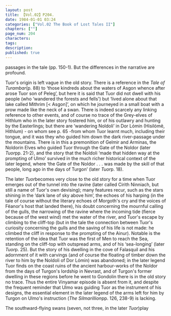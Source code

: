 ```yaml
---
layout: post
title: 【Vol.02】P204.
date: 1984-01-01 03:24
categories: ["Vol.02 The Book of Lost Tales II"]
chapters: [""]
page_num: 204
characters: 
tags: 
description: 
published: true
---
```


<p style="text-indent: 0;">
passages in the tale (pp. 150-1). But the differences in the narrative are profound.
</p>

Tuor's origin is left vague in the old story. There is a reference in the <I>Tale of Turambar</I>(p. 88) to ‘those kindreds about the waters of Asgon whence after arose Tuor son of Peleg’, but here it is said that Tuor did not dwell with his people (who ‘wandered the forests and fells') but ‘lived alone about that lake called Mithrim [< Asgon]’, on which he journeyed in a small boat with a prow made like the neck of a swan. There is indeed scarcely any linking reference to other events, and of course no trace of the Grey-elves of Hithlum who in the later story fostered him, or of his outlawry and hunting by the Easterlings; but there are ‘wandering Noldoli’ in Dor Lómin (Hisilómë, Hithlum) - on whom see p. 65 -from whom Tuor learnt much, including their tongue, and it was they who guided him down the dark river-passage under the mountains. There is in this a premonition of Gelmir and Arminas, the Noldorin Elves who guided Tuor through the Gate of the Noldor (later <I>Tuor</I>pp. 21-2), and the story that the Noldoli ‘made that hidden way at the prompting of Ulmo’ survived in the much richer historical context of the later legend, where ‘the Gate of the Noldor . . . was made by the skill of that people, long ago in the days of Turgon’ (later <I>Tuor</I>p. 18).

The later <I>Tuor</I>becomes very close to the old story for a time when Tuor emerges out of the tunnel into the ravine (later called Cirith Ninniach, but still a name of Tuor's own devising); many features recur, such as the stars shining in the ‘dark lane of sky above him’, the echoes of his harping (in the tale of course without the literary echoes of Morgoth's cry and the voices of Fëanor's host that landed there), his doubt concerning the mournful calling of the gulls, the narrowing of the ravine where the incoming tide (fierce because of the west wind) met the water of the river, and Tuor's escape by climbing to the cliff-top (but in the tale the connection between Tuor's curiosity concerning the gulls and the saving of his life is not made: he climbed the cliff in response to the prompting of the Ainur). Notable is the retention of the idea that Tuor was the first of Men to reach the Sea, standing on the cliff-top with outspread arms, and of his ‘sea-longing’ (later <I>Tuor</I>p. 25). But the story of his dwelling in the cove of Falasquil and his adornment of it with carvings (and of course the floating of timber down the river to him by the Noldoli of Dor Lómin) was abandoned; in the later legend Tuor finds on the coast ruins of the ancient harbour-works of the Noldor from the days of Turgon's lordship in Nevrast, and of Turgon's former dwelling in these regions before he went to Gondolin there is in the old story no trace. Thus the entire Vinyamar episode is absent from it, and despite the frequent reminder that Ulmo was guiding Tuor as the instrument of his designs, the essential element in the later legend of the arms left for him by Turgon on Ulmo's instruction (<I>The Silmarillion</I>pp. 126, 238-9) is lacking.

The southward-flying swans (seven, not three, in the later <I>Tuor</I>)play

